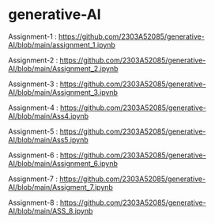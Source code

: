 # generative-AI
Assignment-1 : https://github.com/2303A52085/generative-AI/blob/main/assignment_1.ipynb

Assignment-2 : https://github.com/2303A52085/generative-AI/blob/main/Assignment_2.ipynb

Assignment-3 : https://github.com/2303A52085/generative-AI/blob/main/Assignment_3.ipynb

Assignment-4 : https://github.com/2303A52085/generative-AI/blob/main/Ass4.ipynb

Assignment-5 : https://github.com/2303A52085/generative-AI/blob/main/Ass5.ipynb

Assignment-6 : https://github.com/2303A52085/generative-AI/blob/main/Assignment_6.ipynb

Assignment-7 : https://github.com/2303A52085/generative-AI/blob/main/Assigment_7.ipynb

Assignment-8 : https://github.com/2303A52085/generative-AI/blob/main/ASS_8.ipynb
